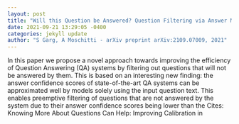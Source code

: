 ```yaml
--- 
layout: post 
title: "Will this Question be Answered? Question Filtering via Answer Model Distillation for Efficient Question Answering" 
date: 2021-09-21 13:29:05 -0400 
categories: jekyll update 
author: "S Garg, A Moschitti - arXiv preprint arXiv:2109.07009, 2021" 
--- 
```

In this paper we propose a novel approach towards improving the efficiency of Question Answering (QA) systems by filtering out questions that will not be answered by them. This is based on an interesting new finding: the answer confidence scores of state-of-the-art QA systems can be approximated well by models solely using the input question text. This enables preemptive filtering of questions that are not answered by the system due to their answer confidence scores being lower than the Cites: Knowing More About Questions Can Help: Improving Calibration in